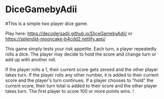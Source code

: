 # DiceGamebyAdii
#This is a simple two player dice game.

Play here: https://decodersadii.github.io/DiceGamebyAdii/ or https://splendid-mooncake-b4cdd2.netlify.app/

This game simply tests your risk appetite.
Each turn, a player repeatedly rolls a dice. The player may decide to hold the score and change turn or add up with another roll.

If the player rolls a 1, their current score gets zeroed and the other player takes turn.
If the player rolls any other number, it is added to their current score and the player's turn continues.
If a player chooses to "hold" the current score, their turn total is added to their score and the other player takes turn.
The first player to score 100 or more points wins.
!
